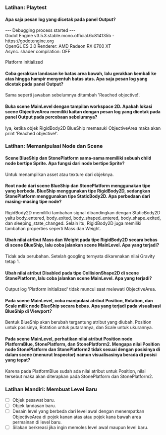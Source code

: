 ### Latihan: Playtest

#### Apa saja pesan log yang dicetak pada panel Output?
<p>--- Debugging process started ---<br>
Godot Engine v3.5.3.stable.mono.official.6c814135b - https://godotengine.org<br>
OpenGL ES 3.0 Renderer: AMD Radeon RX 6700 XT<br>
Async. shader compilation: OFF<br>
 <br>
Platform initialized</p>

#### Coba gerakkan landasan ke batas area bawah, lalu gerakkan kembali ke atas hingga hampir menyentuh batas atas. Apa saja pesan log yang dicetak pada panel Output?
<p>Sama seperti jawaban sebelumnya ditambah 'Reached objective!'.</p>

#### Buka scene MainLevel dengan tampilan workspace 2D. Apakah lokasi scene ObjectiveArea memiliki kaitan dengan pesan log yang dicetak pada panel Output pada percobaan sebelumnya?
<p>Iya, ketika objek RigidBody2D BlueShip memasuki ObjectiveArea maka akan print 'Reached objective!'.</p>

### Latihan: Memanipulasi Node dan Scene

#### Scene BlueShip dan StonePlatform sama-sama memiliki sebuah child node bertipe Sprite. Apa fungsi dari node bertipe Sprite?
<p>Untuk menampilkan asset atau texture dari objeknya.</p>

#### Root node dari scene BlueShip dan StonePlatform menggunakan tipe yang berbeda. BlueShip menggunakan tipe RigidBody2D, sedangkan StonePlatform menggunakan tipe StaticBody2D. Apa perbedaan dari masing-masing tipe node?
<p>RigidBody2D memililki tambahan signal dibandingkan dengan StaticBody2D yaitu body_entered, body_exited, body_shaped_entered, body_shape_exited, dan sleeping_state_changed. Selain itu, RigidBody2D juga memiliki tambahan properties seperti Mass dan Weight.</p>

#### Ubah nilai atribut Mass dan Weight pada tipe RigidBody2D secara bebas di scene BlueShip, lalu coba jalankan scene MainLevel. Apa yang terjadi?
<p>Tidak ada perubahan. Setelah googling ternyata dikarenakan nilai Gravity tetap 1.</p>

#### Ubah nilai atribut Disabled pada tipe CollisionShape2D di scene StonePlatform, lalu coba jalankan scene MainLevel. Apa yang terjadi?
<p>Output log 'Platform initialized' tidak muncul saat melewati ObjectiveArea.</p>

#### Pada scene MainLevel, coba manipulasi atribut Position, Rotation, dan Scale milik node BlueShip secara bebas. Apa yang terjadi pada visualisasi BlueShip di Viewport?
<p>Bentuk BlueShip akan berubah tergantung atribut yang diubah. Position untuk posisinya, Rotation untuk putarannya, dan Scale untuk ukurannya.</p>

#### Pada scene MainLevel, perhatikan nilai atribut Position node PlatformBlue, StonePlatform, dan StonePlatform2. Mengapa nilai Position node StonePlatform dan StonePlatform2 tidak sesuai dengan posisinya di dalam scene (menurut Inspector) namun visualisasinya berada di posisi yang tepat?
<p>Karena pada PlatformBlue sudah ada nilai atribut untuk Position, nilai tersebut maka akan diterapkan pada StonePlatform dan StonePlatform2.</p>

### Latihan Mandiri: Membuat Level Baru

- [ ] Objek pesawat baru.
- [ ] Objek landasan baru.
- [ ] Desain level yang berbeda dari level awal dengan menempatkan ObjectiveArea di pojok kanan atas atau pojok kana bawah area permainan di level baru.
- [ ] Silakan berkreasi jika ingin memoles level awal maupun level baru.